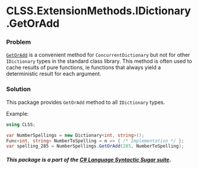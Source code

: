 ﻿# CLSS.ExtensionMethods.IDictionary.GetOrAdd

### Problem

[`GetOrAdd`](https://docs.microsoft.com/en-us/dotnet/api/system.collections.concurrent.concurrentdictionary-2.getoradd) is a convenient method for `ConcurrentDictionary` but not for other `IDictionary` types in the standard class library. This method is often used to cache results of pure functions, ie functions that always yield a deterministic result for each argument.

### Solution

This package provides `GetOrAdd` method to all `IDictionary` types.

Example:

```csharp
using CLSS;

var NumberSpellings = new Dictionary<int, string>();
Func<int, string> NumberToSpelling = n => { /* Implementation */ };
var spelling_285 = NumberSpellings.GetOrAdd(285, NumberToSpelling);
```

##### This package is a part of the [C# Language Syntactic Sugar suite](https://github.com/tonygiang/CLSS).
